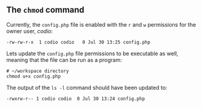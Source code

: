 ## The `chmod` command

Currently, the `config.php` file is enabled with the `r` and `w` permissions for the owner user, _codio_: 

```
-rw-rw-r-x  1 codio codio   0 Jul 30 13:25 config.php
```

Lets update the `config.php` file permissions to be executable as well, meaning that the file can be run as a program:

```
# ~/workspace directory
chmod u+x config.php
```

The output of the `ls -l` command should have been updated to: 

```
-rwxrw-r-- 1 codio codio  0 Jul 30 13:24 config.php
```
